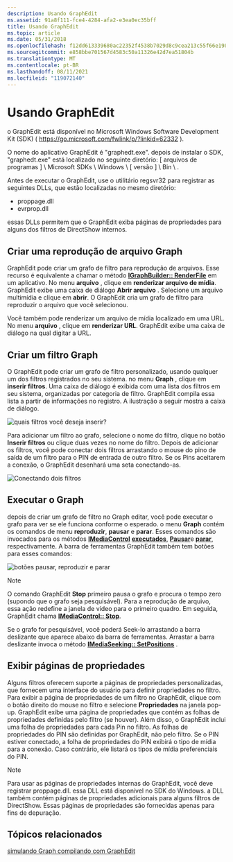```yaml
---
description: Usando GraphEdit
ms.assetid: 91a8f111-fce4-4284-afa2-e3ea0ec35bff
title: Usando GraphEdit
ms.topic: article
ms.date: 05/31/2018
ms.openlocfilehash: f12dd613339680ac22352f4538b7029d8c9cea213c55f66e1986a8d32d0a68ef
ms.sourcegitcommit: e858bbe701567d4583c50a11326e42d7ea51804b
ms.translationtype: MT
ms.contentlocale: pt-BR
ms.lasthandoff: 08/11/2021
ms.locfileid: "119072140"
---
```

# <a name="using-graphedit"></a>Usando GraphEdit

o GraphEdit está disponível no Microsoft Windows Software Development Kit (SDK) ( <https://go.microsoft.com/fwlink/p/?linkid=62332> ).

O nome do aplicativo GraphEdit é "graphedt.exe". depois de instalar o SDK, "graphedt.exe" está localizado no seguinte diretório: \[ arquivos de programas \] \\ Microsoft SDKs \\ Windows \\ \[ versão \] \\ Bin \\ .

Antes de executar o GraphEdit, use o utilitário regsvr32 para registrar as seguintes DLLs, que estão localizadas no mesmo diretório:

-   proppage.dll
-   evrprop.dll

essas DLLs permitem que o GraphEdit exiba páginas de propriedades para alguns dos filtros de DirectShow internos.

## <a name="build-a-file-playback-graph"></a>Criar uma reprodução de arquivo Graph

GraphEdit pode criar um grafo de filtro para reprodução de arquivos. Esse recurso é equivalente a chamar o método [**IGraphBuilder:: RenderFile**](/windows/desktop/api/Strmif/nf-strmif-igraphbuilder-renderfile) em um aplicativo. No menu **arquivo** , clique em **renderizar arquivo de mídia**. GraphEdit exibe uma caixa de diálogo **Abrir arquivo** . Selecione um arquivo multimídia e clique em **abrir**. O GraphEdit cria um grafo de filtro para reproduzir o arquivo que você selecionou.

Você também pode renderizar um arquivo de mídia localizado em uma URL. No menu **arquivo** , clique em **renderizar URL**. GraphEdit exibe uma caixa de diálogo na qual digitar a URL.

## <a name="build-a-filter-graph"></a>Criar um filtro Graph

O GraphEdit pode criar um grafo de filtro personalizado, usando qualquer um dos filtros registrados no seu sistema. no menu **Graph** , clique em **inserir filtros**. Uma caixa de diálogo é exibida com uma lista dos filtros em seu sistema, organizadas por categoria de filtro. GraphEdit compila essa lista a partir de informações no registro. A ilustração a seguir mostra a caixa de diálogo.

![quais filtros você deseja inserir?](images/gedit12.png)

Para adicionar um filtro ao grafo, selecione o nome do filtro, clique no botão **Inserir filtros** ou clique duas vezes no nome do filtro. Depois de adicionar os filtros, você pode conectar dois filtros arrastando o mouse do pino de saída de um filtro para o PIN de entrada de outro filtro. Se os Pins aceitarem a conexão, o GraphEdit desenhará uma seta conectando-as.

![Conectando dois filtros](images/gedit-connect.png)

## <a name="run-the-graph"></a>Executar o Graph

depois de criar um grafo de filtro no Graph editar, você pode executar o grafo para ver se ele funciona conforme o esperado. o menu **Graph** contém os comandos de menu **reproduzir**, **pausar** e **parar**. Esses comandos são invocados para os métodos [**IMediaControl**](/windows/desktop/api/Control/nn-control-imediacontrol) [**executados**](/windows/desktop/api/Control/nf-control-imediacontrol-run), [**Pausar**](/windows/desktop/api/Control/nf-control-imediacontrol-pause)e [**parar**](/windows/desktop/api/Control/nf-control-imediacontrol-stop), respectivamente. A barra de ferramentas GraphEdit também tem botões para esses comandos:

![botões pausar, reproduzir e parar](images/gedit-toolbar.png)

> [!Note]  
> O comando GraphEdit **Stop** primeiro pausa o grafo e procura o tempo zero (supondo que o grafo seja pesquisável). Para a reprodução de arquivo, essa ação redefine a janela de vídeo para o primeiro quadro. Em seguida, GraphEdit chama [**IMediaControl:: Stop**](/windows/desktop/api/Control/nf-control-imediacontrol-stop).

 

Se o grafo for pesquisável, você poderá Seek-lo arrastando a barra deslizante que aparece abaixo da barra de ferramentas. Arrastar a barra deslizante invoca o método [**IMediaSeeking:: SetPositions**](/windows/desktop/api/Strmif/nf-strmif-imediaseeking-setpositions) .

## <a name="view-property-pages"></a>Exibir páginas de propriedades

Alguns filtros oferecem suporte a páginas de propriedades personalizadas, que fornecem uma interface do usuário para definir propriedades no filtro. Para exibir a página de propriedades de um filtro no GraphEdit, clique com o botão direito do mouse no filtro e selecione **Propriedades** na janela pop-up. GraphEdit exibe uma página de propriedades que contém as folhas de propriedades definidas pelo filtro (se houver). Além disso, o GraphEdit inclui uma folha de propriedades para cada Pin no filtro. As folhas de propriedades do PIN são definidas por GraphEdit, não pelo filtro. Se o PIN estiver conectado, a folha de propriedades do PIN exibirá o tipo de mídia para a conexão. Caso contrário, ele listará os tipos de mídia preferenciais do PIN.

> [!Note]  
> Para usar as páginas de propriedades internas do GraphEdit, você deve registrar proppage.dll. essa DLL está disponível no SDK do Windows. a DLL também contém páginas de propriedades adicionais para alguns filtros de DirectShow. Essas páginas de propriedades são fornecidas apenas para fins de depuração.

 

## <a name="related-topics"></a>Tópicos relacionados

<dl> <dt>

[simulando Graph compilando com GraphEdit](simulating-graph-building-with-graphedit.md)
</dt> </dl>

 

 



